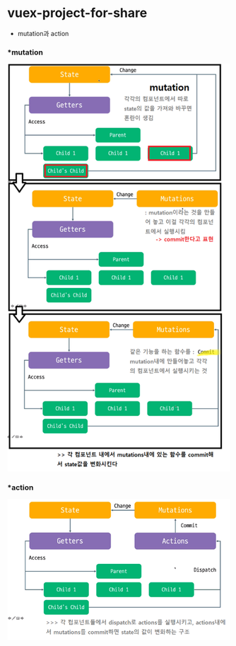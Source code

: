 # vuex-project-for-share
- mutation과 action

### *mutation
![ex_screenshot](mutation.png)

### *action
![ex_screenshot](action.png)
